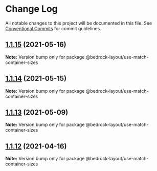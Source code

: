 # Change Log

All notable changes to this project will be documented in this file.
See [Conventional Commits](https://conventionalcommits.org) for commit guidelines.

## [1.1.15](https://github.com/Bedrock-Layouts/Bedrock/compare/@bedrock-layout/use-match-container-sizes@1.1.14...@bedrock-layout/use-match-container-sizes@1.1.15) (2021-05-16)

**Note:** Version bump only for package @bedrock-layout/use-match-container-sizes





## [1.1.14](https://github.com/Bedrock-Layouts/Bedrock/compare/@bedrock-layout/use-match-container-sizes@1.1.13...@bedrock-layout/use-match-container-sizes@1.1.14) (2021-05-15)

**Note:** Version bump only for package @bedrock-layout/use-match-container-sizes





## [1.1.13](https://github.com/Bedrock-Layouts/Bedrock/compare/@bedrock-layout/use-match-container-sizes@1.1.12...@bedrock-layout/use-match-container-sizes@1.1.13) (2021-05-09)

**Note:** Version bump only for package @bedrock-layout/use-match-container-sizes





## [1.1.12](https://github.com/Bedrock-Layouts/Bedrock/compare/@bedrock-layout/use-match-container-sizes@1.1.11...@bedrock-layout/use-match-container-sizes@1.1.12) (2021-04-16)

**Note:** Version bump only for package @bedrock-layout/use-match-container-sizes
